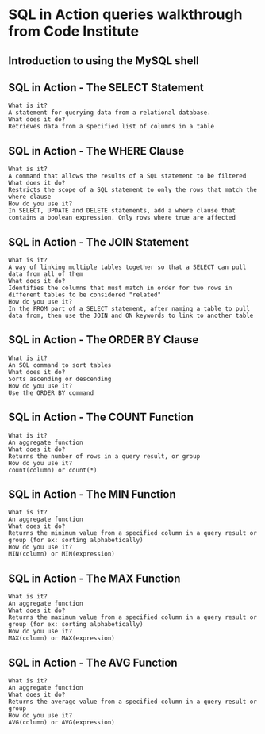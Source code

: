 # SQL in Action queries walkthrough from Code Institute

## Introduction to using the MySQL shell
## SQL in Action - The SELECT Statement
    What is it?
    A statement for querying data from a relational database.
    What does it do?
    Retrieves data from a specified list of columns in a table
## SQL in Action - The WHERE Clause
    What is it?
    A command that allows the results of a SQL statement to be filtered
    What does it do?
    Restricts the scope of a SQL statement to only the rows that match the where clause
    How do you use it?
    In SELECT, UPDATE and DELETE statements, add a where clause that contains a boolean expression. Only rows where true are affected
## SQL in Action - The JOIN Statement
    What is it?
    A way of linking multiple tables together so that a SELECT can pull data from all of them
    What does it do?
    Identifies the columns that must match in order for two rows in different tables to be considered "related"
    How do you use it?
    In the FROM part of a SELECT statement, after naming a table to pull data from, then use the JOIN and ON keywords to link to another table
## SQL in Action - The ORDER BY Clause
    What is it?
    An SQL command to sort tables
    What does it do?
    Sorts ascending or descending
    How do you use it?
    Use the ORDER BY command
## SQL in Action - The COUNT Function
    What is it?
    An aggregate function
    What does it do?
    Returns the number of rows in a query result, or group
    How do you use it?
    count(column) or count(*)
## SQL in Action - The MIN Function
    What is it?
    An aggregate function
    What does it do?
    Returns the minimum value from a specified column in a query result or group (for ex: sorting alphabetically)
    How do you use it?
    MIN(column) or MIN(expression)
## SQL in Action - The MAX Function
    What is it?
    An aggregate function
    What does it do?
    Returns the maximum value from a specified column in a query result or group (for ex: sorting alphabetically)
    How do you use it?
    MAX(column) or MAX(expression)
## SQL in Action - The AVG Function
    What is it?
    An aggregate function
    What does it do?
    Returns the average value from a specified column in a query result or group
    How do you use it?
    AVG(column) or AVG(expression)